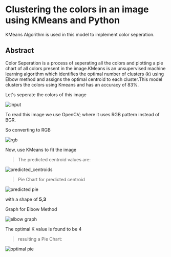 # Clustering the colors in an image using KMeans and Python
KMeans Algorithm is used in this model to implement color seperation.

## Abstract
Color Seperation is a process of seperating all the colors and plotting a pie chart of all colors present in the image.KMeans is an unsupervised machine learning algorithm which identifies the optimal number of clusters (k) using Elbow method and assigns the optimal centroid to each cluster.This model clusters the colors using Kmeans and has an accuracy of 83%.

Let's seperate the colors of this image

![input](https://user-images.githubusercontent.com/114278846/210208358-70de547c-11a7-44a1-8916-bf2a2ac37d73.png)

To read this image we use OpenCV; where it uses RGB pattern instead of BGR. 

So converting to RGB

![rgb](https://user-images.githubusercontent.com/114278846/210208699-d636f99d-400d-4ec2-abc6-9093453434aa.png)

Now, use KMeans to fit the image

> The predicted centroid values are:

![predicted_centroids](https://user-images.githubusercontent.com/114278846/210209126-9a83d0cd-4e37-430c-9688-2917f43a2e26.jpeg)

> Pie Chart for predicted centroid

![predicted pie](https://user-images.githubusercontent.com/114278846/210210825-64383469-6aa0-4e86-bc4a-d1163aeae785.png)

with a shape of **5,3**

Graph for Elbow Method

![elbow graph](https://user-images.githubusercontent.com/114278846/210211032-67d35ba8-4e48-4949-a64a-449dbf86c34f.png)

The optimal K value is found to be 4

> resulting a Pie Chart:

![optimal pie](https://user-images.githubusercontent.com/114278846/210211209-da8a336a-b73c-486b-beb3-ea429ae66e51.png)

